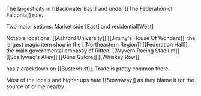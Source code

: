 The largest city in [[Backwater Bay]] and under [[The Federation of Falconia]] rule.

Two major setions. Market side [East] and residential[West]

Notable locations: [[Ashford University]]
[[Jiminy's House Of Wonders]], the largest magic item shop in the [[Northeastern Region]]
[[Federation Hall]], the main governmental embassy of Riften. 
[[Wyvern Racing Stadium]]
[[Scallywag's Alley]]
[[Guns Galore]]
[[Whiskey Row]]

has a crackdown on [[Busterdust]]. Trade is pretty common there.

Most of the locals and higher ups hate [[Stowaway]] as they blame it for the source of crime nearby